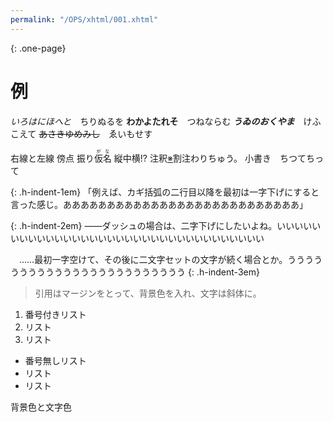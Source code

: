 ```yaml
---
permalink: "/OPS/xhtml/001.xhtml"
---
```

{: .one-page}
# 例

*いろはにほへと*　ちりぬるを
**わかよたれそ**　つねならむ
***うゐのおくやま***　けふこえて
~~あさきゆめみし~~　ゑいもせす

<span class="right-line">右線</span>と<span class="left-line">左線</span>
<span class="em-sesame">傍点</span>
振り<ruby>仮名<rt>がな</rt></ruby>
縦中横<span class="tcy">!?</span>
注釈<span class="ref" id="nref001"><a epub:type="noteref" href="note.xhtml#ref001">※</a></span>割注<span class="wref" style="height:3em;">わりちゅう</span>。
小書き　ち<span class="kogaki">つ</span>てちって

{: .h-indent-1em}
「例えば、カギ括弧の二行目以降を最初は一字下げにすると言った感じ。あああああああああああああああああああああああああああ」

{: .h-indent-2em}
——ダッシュの場合は、二字下げにしたいよね。いいいいいいいいいいいいいいいいいいいいいいいいいいいいいいいいいい

　……最初一字空けて、その後に二文字セットの文字が続く場合とか。うううううううううううううううううううううううう
{: .h-indent-3em}

>引用はマージンをとって、背景色を入れ、文字は斜体に。

1. 番号付きリスト
2. リスト
3. リスト

- 番号無しリスト
- リスト
- リスト

<span class="bg-pink">背景色</span>と<span class="font-red">文字色</span>